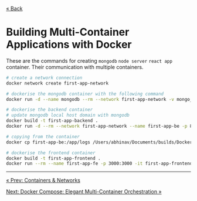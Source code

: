[&laquo; Back](3.%20Containers%20&%20Networks.md)

# Building Multi-Container Applications with Docker

These are the commands for creating `mongodb` `node server` `react app` container. Their communication with multiple containers.

```bash
# create a network connection
docker network create first-app-network

# dockerise the mongodb container with the following command
docker run -d --name mongodb --rm --network first-app-network -v mongo_data:/data/db mongo

# dockerise the backend container
# update mongodb local host domain with mongodb
docker build -t first-app-backend .
docker run -d --rm --network first-app-network --name first-app-be -p 80:80 -v first_app_be_logs:/app/logs -v "/Users/abhinav/Documents/builds/Docker-Learn/multi-01-starting-setup/backend:/app" -v /app/node_modules first-app-backend 

# copying from the container
docker cp first-app-be:/app/logs /Users/abhinav/Documents/builds/Docker-Learn/multi-01-starting-setup

# dockerise the frontend container
docker build -t first-app-frontend .
docker run --rm --name first-app-fe -p 3000:3000 -it first-app-frontend
```

---
[&laquo; Prev: Containers & Networks](3.%20Containers%20&%20Networks.md)

[Next: Docker Compose: Elegant Multi-Container Orchestration &raquo;](5.%20Docker%20Compose%20-%20Elegant%20Multi-Container%20Orchestration.md)